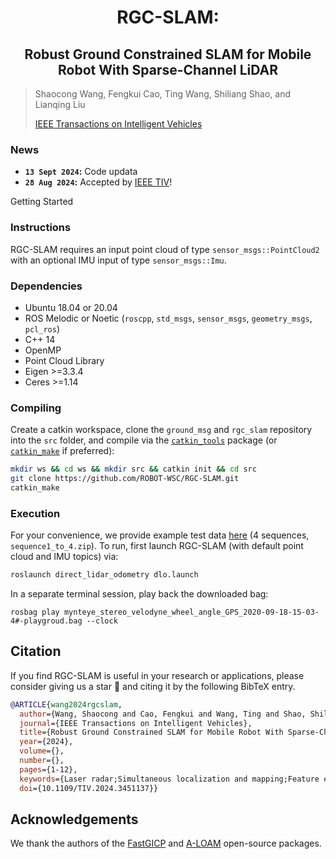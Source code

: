 # <div align = "center">RGC-SLAM: </div>

## <div align = "center">Robust Ground Constrained SLAM for Mobile Robot With Sparse-Channel LiDAR</div>


> Shaocong Wang, Fengkui Cao, Ting Wang, Shiliang Shao, and Lianqing Liu
>
> [IEEE Transactions on Intelligent Vehicles](https://ieeexplore.ieee.org/abstract/document/10654559)

### News



* **`13 Sept 2024`:**  Code updata
* **`28 Aug 2024`:** Accepted by [IEEE TIV](https://ieeexplore.ieee.org/xpl/RecentIssue.jsp?punumber=7274857)! 

Getting Started


### Instructions
RGC-SLAM requires an input point cloud of type `sensor_msgs::PointCloud2` with an optional IMU input of type `sensor_msgs::Imu`.

### Dependencies

- Ubuntu 18.04 or 20.04
- ROS Melodic or Noetic (`roscpp`, `std_msgs`, `sensor_msgs`, `geometry_msgs`, `pcl_ros`)
- C++ 14
- OpenMP
- Point Cloud Library
- Eigen >=3.3.4
- Ceres >=1.14

### Compiling

Create a catkin workspace, clone the `ground_msg` and  `rgc_slam`  repository into the `src` folder, and compile via the [`catkin_tools`](https://catkin-tools.readthedocs.io/en/latest/) package (or [`catkin_make`](http://wiki.ros.org/catkin/commands/catkin_make) if preferred):

```sh
mkdir ws && cd ws && mkdir src && catkin init && cd src
git clone https://github.com/ROBOT-WSC/RGC-SLAM.git
catkin_make
```

### Execution

For your convenience, we provide example test data [here](https://drive.google.com/drive/folders/1bt9vWPVgTF8I8JXSUO-Dpi3n2vomG6t9) (4 sequences, `sequence1_to_4.zip`). To run, first launch RGC-SLAM (with default point cloud and IMU topics) via:

```sh
roslaunch direct_lidar_odometry dlo.launch
```

In a separate terminal session, play back the downloaded bag:

```
rosbag play mynteye_stereo_velodyne_wheel_angle_GPS_2020-09-18-15-03-4#-playgroud.bag --clock
```

## Citation

If you find RGC-SLAM is useful in your research or applications, please consider giving us a star 🌟 and citing it by the following BibTeX entry.

```bibtex
@ARTICLE{wang2024rgcslam,
  author={Wang, Shaocong and Cao, Fengkui and Wang, Ting and Shao, Shiliang and Liu, Lianqing},
  journal={IEEE Transactions on Intelligent Vehicles}, 
  title={Robust Ground Constrained SLAM for Mobile Robot With Sparse-Channel LiDAR}, 
  year={2024},
  volume={},
  number={},
  pages={1-12},
  keywords={Laser radar;Simultaneous localization and mapping;Feature extraction;Robots;Degradation;Point cloud compression;Odometry;SLAM;Mobile robot;Ground constraint;Degraded environment;Sparse-channel LiDAR},
  doi={10.1109/TIV.2024.3451137}}
```
## Acknowledgements

We thank the authors of the [FastGICP](https://github.com/SMRT-AIST/fast_gicp) and [A-LOAM](https://github.com/HKUST-Aerial-Robotics/A-LOAM) open-source packages.
